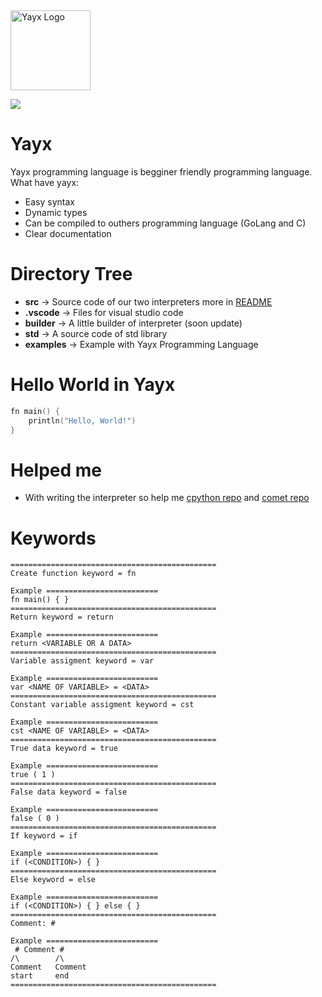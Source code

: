 
<!-- <div style="text-align:center"><img src="https://raw.githubusercontent.com/SolindekDev/yayx/main/website/img/yayx.png" style="width: 128px"></div> -->
<img align="center" style="width: 128px" src="https://raw.githubusercontent.com/SolindekDev/yayx/main/website/img/yayx.png" alt="Yayx Logo">

![](https://shields.io/github/languages/top/YayxLang/yayx)

# Yayx
Yayx programming language is begginer friendly programming language. What have yayx:
- Easy syntax
- Dynamic types
- Can be compiled to outhers programming language (GoLang and C)
- Clear documentation

# Directory Tree
- **src** -> Source code of our two interpreters more in [README](https://github.com/SolindekDev/yayx/tree/main/src)
- **.vscode** -> Files for visual studio code 
- **builder** -> A little builder of interpreter (soon update)
- **std** -> A source code of std library
- **examples** -> Example with Yayx Programming Language

# Hello World in Yayx
```kotlin
fn main() {
    println("Hello, World!")
}
```

# Helped me
- With writing the interpreter so help me [cpython repo](https://github.com/python/cpython) and [comet repo](https://github.com/chermehdi/comet)

# Keywords
```
==============================================
Create function keyword = fn

Example =========================
fn main() { }
==============================================
Return keyword = return

Example =========================
return <VARIABLE OR A DATA>
==============================================
Variable assigment keyword = var

Example =========================
var <NAME OF VARIABLE> = <DATA>
==============================================
Constant variable assigment keyword = cst

Example =========================
cst <NAME OF VARIABLE> = <DATA>
==============================================
True data keyword = true

Example =========================
true ( 1 )
==============================================
False data keyword = false

Example =========================
false ( 0 )
==============================================
If keyword = if

Example =========================
if (<CONDITION>) { }
==============================================
Else keyword = else

Example =========================
if (<CONDITION>) { } else { }
==============================================
Comment: #

Example =========================
 # Comment #
/\        /\
Comment   Comment
start     end
==============================================
```
